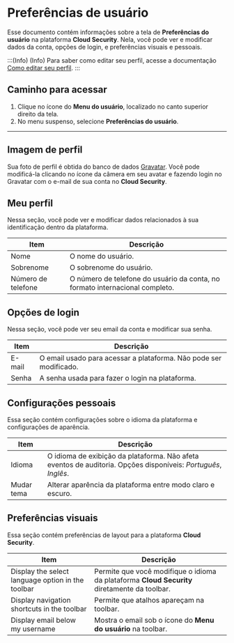 # Preferências de usuário

Esse documento contém informações sobre a tela de **Preferências do usuário** na plataforma **Cloud Security**. Nela, você pode ver e modificar dados da conta, opções de login, e preferências visuais e pessoais.

:::(Info) (Info)
Para saber como editar seu perfil, acesse a documentação [Como editar seu perfil](/v4/docs/pt/cloud-security-how-to-edit-your-profile).
:::

## Caminho para acessar

1. Clique no ícone do **Menu do usuário**, localizado no canto superior direito da tela.
2. No menu suspenso, selecione **Preferências do usuário**.

---

## Imagem de perfil

Sua foto de perfil é obtida do banco de dados [Gravatar](https://gravatar.com/). Você pode modificá-la clicando no ícone da câmera em seu avatar e fazendo login no Gravatar com o e-mail de sua conta no **Cloud Security**.

## Meu perfil

Nessa seção, você pode ver e modificar dados relacionados à sua identificação dentro da plataforma.

| Item | Descrição |
| --- | --- |
| Nome | O nome do usuário. |
| Sobrenome | O sobrenome do usuário. |
| Número de telefone | O número de telefone do usuário da conta, no formato internacional completo. |

## Opções de login

Nessa seção, você pode ver seu email da conta e modificar sua senha.

| Item | Descrição |
| --- | --- |
| E-mail | O email usado para acessar a plataforma. Não pode ser modificado. |
| Senha | A senha usada para fazer o login na plataforma. |

## Configurações pessoais

Essa seção contém configurações sobre o idioma da plataforma e configurações de aparência.

| Item | Descrição |
| --- | --- |
| Idioma | O idioma de exibição da plataforma. Não afeta eventos de auditoria. Opções disponíveis: *Português*, *Inglês*. |
| Mudar tema | Alterar aparência da plataforma entre modo claro e escuro. |

## Preferências visuais

Essa seção contém preferências de layout para a plataforma **Cloud Security**.

| Item | Descrição |
| --- | --- |
| Display the select language option in the toolbar | Permite que você modifique o idioma da plataforma **Cloud Security** diretamente da toolbar. |
| Display navigation shortcuts in the toolbar | Permite que atalhos apareçam na toolbar. |
| Display email below my username | Mostra o email sob o ícone do **Menu do usuário** na toolbar. |